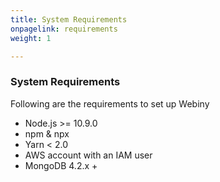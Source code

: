 ```yaml
---
title: System Requirements
onpagelink: requirements
weight: 1

---
```


### **System Requirements**

Following are the requirements to set up Webiny

- Node.js &gt;= 10.9.0
- npm &amp; npx
- Yarn &lt; 2.0
- AWS account with an IAM user
- MongoDB 4.2.x +
 
